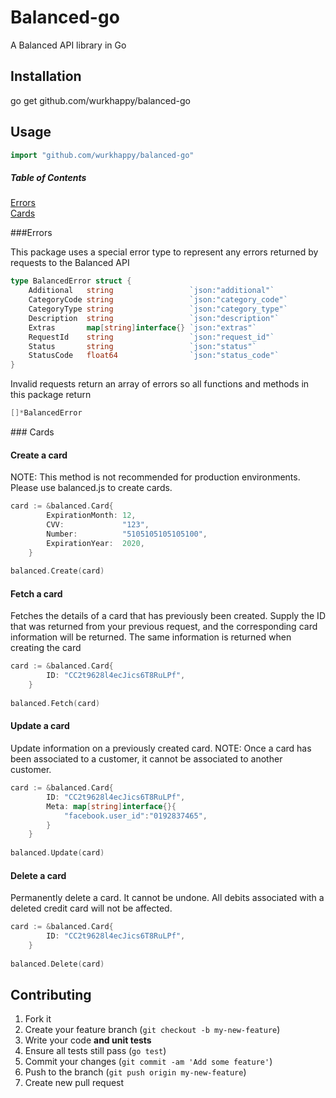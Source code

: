 # Balanced-go

A Balanced API library in Go

## Installation

go get github.com/wurkhappy/balanced-go

## Usage

```go
import "github.com/wurkhappy/balanced-go"
```

##### Table of Contents  
[Errors](#errors)  
[Cards](#cards)  

<a name="errors"/>
###Errors

This package uses a special error type to represent any errors returned by requests to the Balanced API
```go
type BalancedError struct {
	Additional   string                 `json:"additional"`
	CategoryCode string                 `json:"category_code"`
	CategoryType string                 `json:"category_type"`
	Description  string                 `json:"description"`
	Extras       map[string]interface{} `json:"extras"`
	RequestId    string                 `json:"request_id"`
	Status       string                 `json:"status"`
	StatusCode   float64                `json:"status_code"`
}
```

Invalid requests return an array of errors so all functions and methods in this package return
```go
[]*BalancedError
```

<a name="cards"/>
### Cards

#### Create a card

NOTE: This method is not recommended for production environments. Please use balanced.js to create cards.

```go
card := &balanced.Card{
		ExpirationMonth: 12,
		CVV:             "123",
		Number:          "5105105105105100",
		ExpirationYear:  2020,
	}
	
balanced.Create(card)
```

#### Fetch a card

Fetches the details of a card that has previously been created. Supply the ID that was returned from your previous request, and the corresponding card information will be returned. The same information is returned when creating the card

```go
card := &balanced.Card{
		ID: "CC2t9628l4ecJics6T8RuLPf",
	}
	
balanced.Fetch(card)
```

#### Update a card

Update information on a previously created card.
NOTE: Once a card has been associated to a customer, it cannot be associated to another customer.

```go
card := &balanced.Card{
		ID: "CC2t9628l4ecJics6T8RuLPf",
		Meta: map[string]interface{}{
		    "facebook.user_id":"0192837465",
		}
	}
	
balanced.Update(card)
```

#### Delete a card

Permanently delete a card. It cannot be undone. All debits associated with a deleted credit card will not be affected.

```go
card := &balanced.Card{
		ID: "CC2t9628l4ecJics6T8RuLPf",
	}
	
balanced.Delete(card)
```


## Contributing

1. Fork it
2. Create your feature branch (`git checkout -b my-new-feature`)
3. Write your code **and unit tests**
4. Ensure all tests still pass (`go test`)
5. Commit your changes (`git commit -am 'Add some feature'`)
6. Push to the branch (`git push origin my-new-feature`)
7. Create new pull request
  
